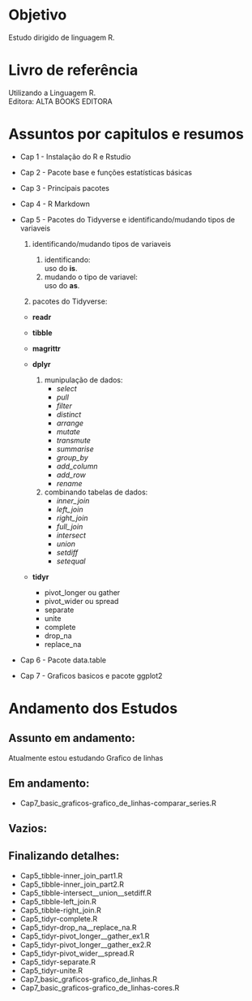 # Objetivo

Estudo dirigido de linguagem R.

# Livro de referência

Utilizando a Linguagem R.  
Editora: ALTA BOOKS EDITORA

# Assuntos por capitulos e resumos

-   Cap 1 - Instalação do R e Rstudio  

-   Cap 2 - Pacote base e funções estatísticas básicas  

-   Cap 3 - Principais pacotes  

-   Cap 4 - R Markdown  

-   Cap 5 - Pacotes do Tidyverse e identificando/mudando tipos de
    variaveis  

    1.  identificando/mudando tipos de variaveis  

        1.  identificando:  
            uso do **is**.  
        2.  mudando o tipo de variavel:  
            uso do **as**.  

    2.  pacotes do Tidyverse:  

    -   **readr**  

    -   **tibble**  

    -   **magrittr**  

    -   **dplyr**  

        1.  munipulação de dados:  
            -   *select*  
            -   *pull*  
            -   *filter*  
            -   *distinct*  
            -   *arrange*  
            -   *mutate*  
            -   *transmute*  
            -   *summarise*  
            -   *group_by*  
            -   *add_column*  
            -   *add_row*  
            -   *rename*  
        2.  combinando tabelas de dados:  
            -   *inner_join*  
            -   *left_join*  
            -   *right_join*  
            -   *full_join*  
            -   *intersect*  
            -   *union*  
            -   *setdiff*  
            -   *setequal*  

    -   **tidyr**  

        -   pivot_longer ou gather  
        -   pivot_wider ou spread  
        -   separate  
        -   unite  
        -   complete  
        -   drop_na  
        -   replace_na  

-   Cap 6 - Pacote data.table  

-   Cap 7 - Graficos basicos e pacote ggplot2  

# Andamento dos Estudos

## Assunto em andamento:

Atualmente estou estudando Grafico de linhas

## Em andamento:

-   Cap7_basic_graficos-grafico_de_linhas-comparar_series.R

## Vazios:

## Finalizando detalhes:

-   Cap5_tibble-inner_join_part1.R  
-   Cap5_tibble-inner_join_part2.R  
-   Cap5_tibble-intersect\_\_union\_\_setdiff.R  
-   Cap5_tibble-left_join.R  
-   Cap5_tibble-right_join.R  
-   Cap5_tidyr-complete.R  
-   Cap5_tidyr-drop_na\_\_replace_na.R  
-   Cap5_tidyr-pivot_longer\_\_gather_ex1.R  
-   Cap5_tidyr-pivot_longer\_\_gather_ex2.R  
-   Cap5_tidyr-pivot_wider\_\_spread.R  
-   Cap5_tidyr-separate.R  
-   Cap5_tidyr-unite.R  
-   Cap7_basic_graficos-grafico_de_linhas.R  
-   Cap7_basic_graficos-grafico_de_linhas-cores.R  
